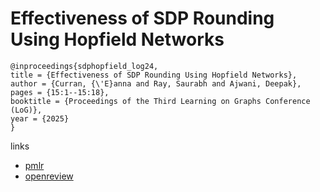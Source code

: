 # Effectiveness of SDP Rounding Using Hopfield Networks

```
@inproceedings{sdphopfield_log24,
title = {Effectiveness of SDP Rounding Using Hopfield Networks},
author = {Curran, {\'E}anna and Ray, Saurabh and Ajwani, Deepak},
pages = {15:1--15:18},
booktitle = {Proceedings of the Third Learning on Graphs Conference (LoG)},
year = {2025}
}
```

links
- [pmlr](https://proceedings.mlr.press/v269/curran25a.html)
- [openreview](https://openreview.net/forum?id=7N5MeaTVLA)
